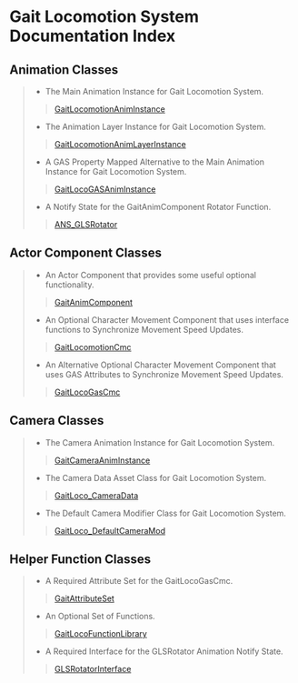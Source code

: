 # Gait Locomotion System Documentation Index

## Animation Classes
> - The Main Animation Instance for Gait Locomotion System.
>> [GaitLocomotionAnimInstance]()
>
> - The Animation Layer Instance for Gait Locomotion System. 
>> [GaitLocomotionAnimLayerInstance]()
>
> - A GAS Property Mapped Alternative to the Main Animation Instance for Gait Locomotion System.
>> [GaitLocoGASAnimInstance]()
>
> - A Notify State for the GaitAnimComponent Rotator Function.
>> [ANS_GLSRotator](https://github.com/GoliathGuitars/GaitLocomotionSystem/blob/main/Documentation/Animation/ANS_GLSRotator.md)

## Actor Component Classes
> - An Actor Component that provides some useful optional functionality.
>> [GaitAnimComponent]()
>
> - An Optional Character Movement Component that uses interface functions to Synchronize Movement Speed Updates.
>>  [GaitLocomotionCmc]()
>
> - An Alternative Optional Character Movement Component that uses GAS Attributes to Synchronize Movement Speed Updates.
>>  [GaitLocoGasCmc]()

## Camera Classes
> - The Camera Animation Instance for Gait Locomotion System.
>> [GaitCameraAnimInstance]()
>
> - The Camera Data Asset Class for Gait Locomotion System.
>> [GaitLoco_CameraData](https://github.com/GoliathGuitars/GaitLocomotionSystem/blob/main/Documentation/Camera/GaitLoco_CameraData.md)
>
> - The Default Camera Modifier Class for Gait Locomotion System.
>> [GaitLoco_DefaultCameraMod]()

## Helper Function Classes
> - A Required Attribute Set for the GaitLocoGasCmc.
>> [GaitAttributeSet](https://github.com/GoliathGuitars/GaitLocomotionSystem/blob/main/Documentation/HelperFunctionClasses/GaitAttributeSet.md)
>
> - An Optional Set of Functions.
>> [GaitLocoFunctionLibrary](https://github.com/GoliathGuitars/GaitLocomotionSystem/blob/main/Documentation/HelperFunctionClasses/GaitLocoFunctionLibrary.md)
>
> - A Required Interface for the GLSRotator Animation Notify State.
>> [GLSRotatorInterface](https://github.com/GoliathGuitars/GaitLocomotionSystem/blob/main/Documentation/HelperFunctionClasses/GLSRotatorInterface.md)
>
